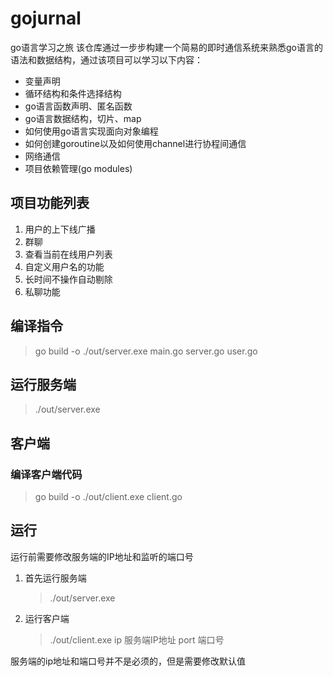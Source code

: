 # gojurnal
go语言学习之旅
该仓库通过一步步构建一个简易的即时通信系统来熟悉go语言的语法和数据结构，通过该项目可以学习以下内容：
- 变量声明
- 循环结构和条件选择结构
- go语言函数声明、匿名函数
- go语言数据结构，切片、map
- 如何使用go语言实现面向对象编程
- 如何创建goroutine以及如何使用channel进行协程间通信
- 网络通信
- 项目依赖管理(go modules)
## 项目功能列表
1. 用户的上下线广播
2. 群聊
3. 查看当前在线用户列表
4. 自定义用户名的功能
5. 长时间不操作自动剔除
6. 私聊功能

## 编译指令
> go build -o ./out/server.exe main.go server.go user.go

## 运行服务端
> ./out/server.exe

##  客户端

### 编译客户端代码
> go build -o ./out/client.exe client.go

## 运行
运行前需要修改服务端的IP地址和监听的端口号

1. 首先运行服务端
   > ./out/server.exe
2. 运行客户端
   > ./out/client.exe ip 服务端IP地址 port 端口号

服务端的ip地址和端口号并不是必须的，但是需要修改默认值
